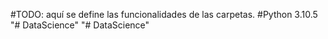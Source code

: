 #TODO: aquí se define las funcionalidades de las carpetas.
#Python 3.10.5
"# DataScience" 
"# DataScience" 
